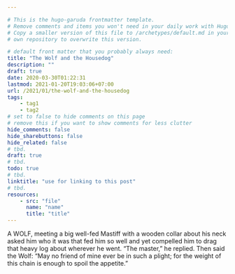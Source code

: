 ```yaml
---

# This is the hugo-garuda frontmatter template.
# Remove comments and items you won't need in your daily work with Hugo.
# Copy a smaller version of this file to /archetypes/default.md in your
# own repository to overwrite this version.

# default front matter that you probably always need:
title: "The Wolf and the Housedog"
description: ""
draft: true
date: 2020-03-30T01:22:31
lastmod: 2021-01-20T19:03:06+07:00
url: /2021/01/the-wolf-and-the-housedog
tags:
    - tag1
    - tag2
# set to false to hide comments on this page
# remove this if you want to show comments for less clutter
hide_comments: false
hide_sharebuttons: false
hide_related: false
# tbd.
draft: true
# tbd.
todo: true
# tbd.
linktitle: "use for linking to this post"
# tbd.
resources:
    - src: "file"
      name: "name"
      title: "title"
---
```

A WOLF, meeting a big well-fed Mastiff with a wooden collar about his neck asked him who it was that fed him so well and yet compelled him to drag that heavy log about wherever he went. “The master,” he replied. Then said the Wolf: “May no friend of mine ever be in such a plight; for the weight of this chain is enough to spoil the appetite.”
